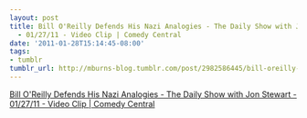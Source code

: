 ```yaml
---
layout: post
title: Bill O'Reilly Defends His Nazi Analogies - The Daily Show with Jon Stewart
  - 01/27/11 - Video Clip | Comedy Central
date: '2011-01-28T15:14:45-08:00'
tags:
- tumblr
tumblr_url: http://mburns-blog.tumblr.com/post/2982586445/bill-oreilly-defends-his-nazi-analogies-the
---
```

<a href="http://www.thedailyshow.com/watch/thu-january-27-2011/bill-o-reilly-defends-his-nazi-analogies">Bill O'Reilly Defends His Nazi Analogies - The Daily Show with Jon Stewart - 01/27/11 - Video Clip | Comedy Central</a>

